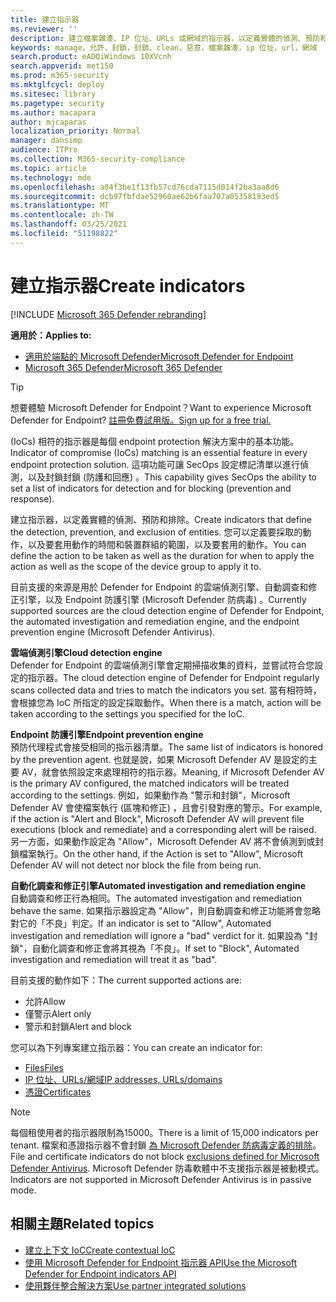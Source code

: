 ```yaml
---
title: 建立指示器
ms.reviewer: ''
description: 建立檔案雜湊、IP 位址、URLs 或網域的指示器，以定義實體的偵測、預防和排除。
keywords: manage，允許，封鎖，封鎖，clean，惡意，檔案雜湊，ip 位址，url，網域
search.product: eADQiWindows 10XVcnh
search.appverid: met150
ms.prod: m365-security
ms.mktglfcycl: deploy
ms.sitesec: library
ms.pagetype: security
ms.author: macapara
author: mjcaparas
localization_priority: Normal
manager: dansimp
audience: ITPro
ms.collection: M365-security-compliance
ms.topic: article
ms.technology: mde
ms.openlocfilehash: a04f3be1f13fb57cd76cda7115d014f2ba3aa8d6
ms.sourcegitcommit: dcb97fbfdae52960ae62b6faa707a05358193ed5
ms.translationtype: MT
ms.contentlocale: zh-TW
ms.lasthandoff: 03/25/2021
ms.locfileid: "51198822"
---
```

# <a name="create-indicators"></a><span data-ttu-id="71264-104">建立指示器</span><span class="sxs-lookup"><span data-stu-id="71264-104">Create indicators</span></span>

[!INCLUDE [Microsoft 365 Defender rebranding](../../includes/microsoft-defender.md)]

<span data-ttu-id="71264-105">**適用於：**</span><span class="sxs-lookup"><span data-stu-id="71264-105">**Applies to:**</span></span>
- [<span data-ttu-id="71264-106">適用於端點的 Microsoft Defender</span><span class="sxs-lookup"><span data-stu-id="71264-106">Microsoft Defender for Endpoint</span></span>](https://go.microsoft.com/fwlink/p/?linkid=2154037)
- [<span data-ttu-id="71264-107">Microsoft 365 Defender</span><span class="sxs-lookup"><span data-stu-id="71264-107">Microsoft 365 Defender</span></span>](https://go.microsoft.com/fwlink/?linkid=2118804)


> [!TIP]
> <span data-ttu-id="71264-108">想要體驗 Microsoft Defender for Endpoint？</span><span class="sxs-lookup"><span data-stu-id="71264-108">Want to experience Microsoft Defender for Endpoint?</span></span> [<span data-ttu-id="71264-109">註冊免費試用版。</span><span class="sxs-lookup"><span data-stu-id="71264-109">Sign up for a free trial.</span></span>](https://www.microsoft.com/WindowsForBusiness/windows-atp?ocid=docs-wdatp-automationexclusionlist-abovefoldlink)

<span data-ttu-id="71264-110"> (IoCs) 相符的指示器是每個 endpoint protection 解決方案中的基本功能。</span><span class="sxs-lookup"><span data-stu-id="71264-110">Indicator of compromise (IoCs) matching is an essential feature in every endpoint protection solution.</span></span> <span data-ttu-id="71264-111">這項功能可讓 SecOps 設定標記清單以進行偵測，以及封鎖封鎖 (防護和回應) 。</span><span class="sxs-lookup"><span data-stu-id="71264-111">This capability gives SecOps the ability to set a list of indicators for detection and for blocking (prevention and response).</span></span>

<span data-ttu-id="71264-112">建立指示器，以定義實體的偵測、預防和排除。</span><span class="sxs-lookup"><span data-stu-id="71264-112">Create indicators that define the detection, prevention, and exclusion of entities.</span></span> <span data-ttu-id="71264-113">您可以定義要採取的動作，以及要套用動作的時間和裝置群組的範圍，以及要套用的動作。</span><span class="sxs-lookup"><span data-stu-id="71264-113">You can define the action to be taken as well as the duration for when to apply the action as well as the scope of the device group to apply it to.</span></span>

<span data-ttu-id="71264-114">目前支援的來源是用於 Defender for Endpoint 的雲端偵測引擎、自動調查和修正引擎，以及 Endpoint 防護引擎 (Microsoft Defender 防病毒) 。</span><span class="sxs-lookup"><span data-stu-id="71264-114">Currently supported sources are the cloud detection engine of Defender for Endpoint, the automated investigation and remediation engine, and the endpoint prevention engine (Microsoft Defender Antivirus).</span></span>

<span data-ttu-id="71264-115">**雲端偵測引擎**</span><span class="sxs-lookup"><span data-stu-id="71264-115">**Cloud detection engine**</span></span><br>
<span data-ttu-id="71264-116">Defender for Endpoint 的雲端偵測引擎會定期掃描收集的資料，並嘗試符合您設定的指示器。</span><span class="sxs-lookup"><span data-stu-id="71264-116">The cloud detection engine of Defender for Endpoint regularly scans collected data and tries to match the indicators you set.</span></span> <span data-ttu-id="71264-117">當有相符時，會根據您為 IoC 所指定的設定採取動作。</span><span class="sxs-lookup"><span data-stu-id="71264-117">When there is a match, action will be taken according to the settings you specified for the IoC.</span></span>

<span data-ttu-id="71264-118">**Endpoint 防護引擎**</span><span class="sxs-lookup"><span data-stu-id="71264-118">**Endpoint prevention engine**</span></span><br>
<span data-ttu-id="71264-119">預防代理程式會接受相同的指示器清單。</span><span class="sxs-lookup"><span data-stu-id="71264-119">The same list of indicators is honored by the prevention agent.</span></span> <span data-ttu-id="71264-120">也就是說，如果 Microsoft Defender AV 是設定的主要 AV，就會依照設定來處理相符的指示器。</span><span class="sxs-lookup"><span data-stu-id="71264-120">Meaning, if Microsoft Defender AV is the primary AV configured, the matched indicators will be treated according to the settings.</span></span> <span data-ttu-id="71264-121">例如，如果動作為 "警示和封鎖"，Microsoft Defender AV 會使檔案執行 (區塊和修正) ，且會引發對應的警示。</span><span class="sxs-lookup"><span data-stu-id="71264-121">For example, if the action is "Alert and Block", Microsoft Defender AV will prevent file executions (block and remediate) and a corresponding alert will be raised.</span></span> <span data-ttu-id="71264-122">另一方面，如果動作設定為 "Allow"，Microsoft Defender AV 將不會偵測到或封鎖檔案執行。</span><span class="sxs-lookup"><span data-stu-id="71264-122">On the other hand, if the Action is set to "Allow", Microsoft Defender AV will not detect nor block the file from being run.</span></span>

<span data-ttu-id="71264-123">**自動化調查和修正引擎**</span><span class="sxs-lookup"><span data-stu-id="71264-123">**Automated investigation and remediation engine**</span></span><BR>
<span data-ttu-id="71264-124">自動調查和修正行為相同。</span><span class="sxs-lookup"><span data-stu-id="71264-124">The automated investigation and remediation behave the same.</span></span> <span data-ttu-id="71264-125">如果指示器設定為 "Allow"，則自動調查和修正功能將會忽略對它的「不良」判定。</span><span class="sxs-lookup"><span data-stu-id="71264-125">If an indicator is set to "Allow", Automated investigation and remediation will ignore a "bad" verdict for it.</span></span> <span data-ttu-id="71264-126">如果設為 "封鎖"，自動化調查和修正會將其視為「不良」。</span><span class="sxs-lookup"><span data-stu-id="71264-126">If set to "Block", Automated investigation and remediation will treat it as "bad".</span></span>


<span data-ttu-id="71264-127">目前支援的動作如下：</span><span class="sxs-lookup"><span data-stu-id="71264-127">The current supported actions are:</span></span>
- <span data-ttu-id="71264-128">允許</span><span class="sxs-lookup"><span data-stu-id="71264-128">Allow</span></span>
- <span data-ttu-id="71264-129">僅警示</span><span class="sxs-lookup"><span data-stu-id="71264-129">Alert only</span></span>
- <span data-ttu-id="71264-130">警示和封鎖</span><span class="sxs-lookup"><span data-stu-id="71264-130">Alert and block</span></span>


<span data-ttu-id="71264-131">您可以為下列專案建立指示器：</span><span class="sxs-lookup"><span data-stu-id="71264-131">You can create an indicator for:</span></span>
- [<span data-ttu-id="71264-132">Files</span><span class="sxs-lookup"><span data-stu-id="71264-132">Files</span></span>](indicator-file.md)
- [<span data-ttu-id="71264-133">IP 位址、URLs/網域</span><span class="sxs-lookup"><span data-stu-id="71264-133">IP addresses, URLs/domains</span></span>](indicator-ip-domain.md)
- [<span data-ttu-id="71264-134">憑證</span><span class="sxs-lookup"><span data-stu-id="71264-134">Certificates</span></span>](indicator-certificates.md)


> [!NOTE]
> <span data-ttu-id="71264-135">每個租使用者的指示器限制為15000。</span><span class="sxs-lookup"><span data-stu-id="71264-135">There is a limit of 15,000 indicators per tenant.</span></span> <span data-ttu-id="71264-136">檔案和憑證指示器不會封鎖 [為 Microsoft Defender 防病毒定義的排除](https://docs.microsoft.com/windows/security/threat-protection/microsoft-defender-antivirus/configure-exclusions-microsoft-defender-antivirus)。</span><span class="sxs-lookup"><span data-stu-id="71264-136">File and certificate indicators do not block [exclusions defined for Microsoft Defender Antivirus](https://docs.microsoft.com/windows/security/threat-protection/microsoft-defender-antivirus/configure-exclusions-microsoft-defender-antivirus).</span></span> <span data-ttu-id="71264-137">Microsoft Defender 防毒軟體中不支援指示器是被動模式。</span><span class="sxs-lookup"><span data-stu-id="71264-137">Indicators are not supported in Microsoft Defender Antivirus is in passive mode.</span></span> 


## <a name="related-topics"></a><span data-ttu-id="71264-138">相關主題</span><span class="sxs-lookup"><span data-stu-id="71264-138">Related topics</span></span>

- [<span data-ttu-id="71264-139">建立上下文 IoC</span><span class="sxs-lookup"><span data-stu-id="71264-139">Create contextual IoC</span></span>](respond-file-alerts.md#add-indicator-to-block-or-allow-a-file)
- [<span data-ttu-id="71264-140">使用 Microsoft Defender for Endpoint 指示器 API</span><span class="sxs-lookup"><span data-stu-id="71264-140">Use the Microsoft Defender for Endpoint indicators API</span></span>](ti-indicator.md)
- [<span data-ttu-id="71264-141">使用夥伴整合解決方案</span><span class="sxs-lookup"><span data-stu-id="71264-141">Use partner integrated solutions</span></span>](partner-applications.md)
